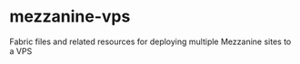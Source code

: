mezzanine-vps
=============

Fabric files and related resources for deploying multiple Mezzanine sites to a VPS
